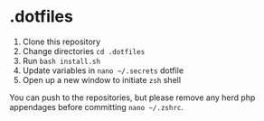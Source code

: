 # .dotfiles

1. Clone this repository
2. Change directories ```cd .dotfiles```
3. Run `bash install.sh`
4. Update variables in ```nano ~/.secrets``` dotfile
5. Open up a new window to initiate `zsh` shell

You can push to the repositories, but please remove any herd php appendages before committing ```nano ~/.zshrc```.
